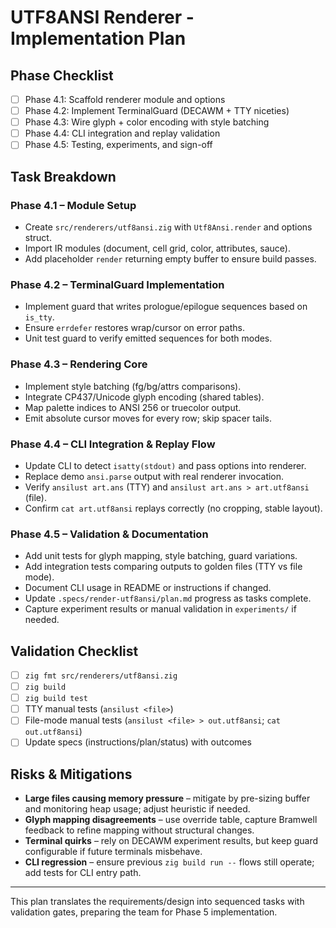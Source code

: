 # UTF8ANSI Renderer - Implementation Plan

## Phase Checklist

- [ ] Phase 4.1: Scaffold renderer module and options
- [ ] Phase 4.2: Implement TerminalGuard (DECAWM + TTY niceties)
- [ ] Phase 4.3: Wire glyph + color encoding with style batching
- [ ] Phase 4.4: CLI integration and replay validation
- [ ] Phase 4.5: Testing, experiments, and sign-off

## Task Breakdown

### Phase 4.1 – Module Setup
- Create `src/renderers/utf8ansi.zig` with `Utf8Ansi.render` and options struct.
- Import IR modules (document, cell grid, color, attributes, sauce).
- Add placeholder `render` returning empty buffer to ensure build passes.

### Phase 4.2 – TerminalGuard Implementation
- Implement guard that writes prologue/epilogue sequences based on `is_tty`.
- Ensure `errdefer` restores wrap/cursor on error paths.
- Unit test guard to verify emitted sequences for both modes.

### Phase 4.3 – Rendering Core
- Implement style batching (fg/bg/attrs comparisons).
- Integrate CP437/Unicode glyph encoding (shared tables).
- Map palette indices to ANSI 256 or truecolor output.
- Emit absolute cursor moves for every row; skip spacer tails.

### Phase 4.4 – CLI Integration & Replay Flow
- Update CLI to detect `isatty(stdout)` and pass options into renderer.
- Replace demo `ansi.parse` output with real renderer invocation.
- Verify `ansilust art.ans` (TTY) and `ansilust art.ans > art.utf8ansi` (file).
- Confirm `cat art.utf8ansi` replays correctly (no cropping, stable layout).

### Phase 4.5 – Validation & Documentation
- Add unit tests for glyph mapping, style batching, guard variations.
- Add integration tests comparing outputs to golden files (TTY vs file mode).
- Document CLI usage in README or instructions if changed.
- Update `.specs/render-utf8ansi/plan.md` progress as tasks complete.
- Capture experiment results or manual validation in `experiments/` if needed.

## Validation Checklist

- [ ] `zig fmt src/renderers/utf8ansi.zig`
- [ ] `zig build`
- [ ] `zig build test`
- [ ] TTY manual tests (`ansilust <file>`)
- [ ] File-mode manual tests (`ansilust <file> > out.utf8ansi`; `cat out.utf8ansi`)
- [ ] Update specs (instructions/plan/status) with outcomes

## Risks & Mitigations

- **Large files causing memory pressure** – mitigate by pre-sizing buffer and monitoring heap usage; adjust heuristic if needed.
- **Glyph mapping disagreements** – use override table, capture Bramwell feedback to refine mapping without structural changes.
- **Terminal quirks** – rely on DECAWM experiment results, but keep guard configurable if future terminals misbehave.
- **CLI regression** – ensure previous `zig build run --` flows still operate; add tests for CLI entry path.

---

This plan translates the requirements/design into sequenced tasks with validation gates, preparing the team for Phase 5 implementation.
